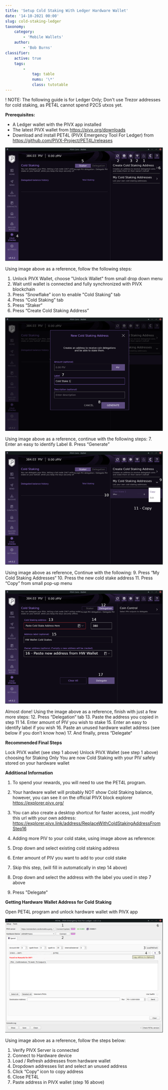 ```yaml
---
title: 'Setup Cold Staking With Ledger Hardware Wallet'
date: '14-10-2021 00:00'
slug: cold-staking-ledger
taxonomy:
    category:
        - 'Mobile Wallets'
    author:
        - 'Bob Burns'
classifier:
    active: true
    tags:
        -
            tag: table
            nums: '\*' 
            class: tutotable
---
```


! NOTE: The following guide is for Ledger Only; Don't use Trezor addresses for cold staking, as PET4L cannot spend P2CS utxos yet.

**Prerequisites:**
  * A Ledger wallet with the PIVX app installed​
  * The latest PIVX wallet from https://pivx.org​/downloads
  * Download and install PET4L (PIVX Emergency Tool For Ledger) from https://github.com/PIVX-Project/PET4L/releases​

![1.hw-wallet.png](1.hw-wallet.png?classes=center&resize=450)

Using image above as a reference, follow the following steps:
1. Unlock PIVX Wallet, choose "Unlock Wallet" from small drop down menu​
2. Wait until wallet is connected and fully synchronized with PIVX blockchain​
3. Press “Snowflake” icon to enable "Cold Staking" tab​
4. Press “Cold Staking” tab​
5. Press “Staker“​
6. Press “Create Cold Staking Address”​

![2.hw-wallet.png](2.hw-wallet.png?classes=center&resize=450)

Using image above as a reference, continue with the following steps:
7. Enter an easy to identify Label​
8. Press “Generate”​

![3.hw-wallet.png](3.hw-wallet.png?classes=center&resize=450)

Using image above as reference, Continue with the following:
9. Press “My Cold Staking Addresses“​
10. Press the new cold stake address​
11. Press “Copy” from small pop-up menu​

![4.hw-wallet.png](4.hw-wallet.png?classes=center&resize=450)

Almost done! Using the image above as a reference, finish with just a few more steps:
12. Press “Delegation“ tab​
13. Paste the address you copied in step 11​
14. Enter amount of PIV you wish to stake​
15. Enter an easy to identify label if you wish​
16. Paste an unused hardware wallet address (see below if you don’t know how)​
17. And finally, press “Delegate“​

**Recommended Final Steps**

Lock PIVX wallet (see step 1 above)
Unlock PIVX Wallet (see step 1 above) choosing for Staking Only
You are now Cold Staking with your PIV safely stored on your hardware wallet

**Additional Information**

1. To spend your rewards, you will need to use the PET4L program.

2. Your hardware wallet will probably NOT show Cold Staking balance, however, you can see it on the official PIVX block explorer
https://explorer.pivx.org/​
​
3. You can also create a desktop shortcut for faster access, just modify this url with your own address:
https://explorer.pivx.link/address/ReplaceWithColdStakingAddressFromStep16​
​
4. Adding more PIV to your cold stake, using image above as reference:
13. Drop down and select existing cold staking address​
14. Enter amount of PIV you want to add to your cold stake​
15. Skip this step, (will fill in automatically in step 14 above)​
16. Drop down and select the address with the label you used in step 7 above​
17. Press "Delegate"​

**Getting Hardware Wallet Address for Cold Staking**

Open PET4L program and unlock hardware wallet with PIVX app

![5.hw-wallet.png](5.hw-wallet.png?classes=center&resize=450)

Using image above as a reference, follow the steps below:
1. Verify PIVX Server is connected​
2. Connect to Hardware device​
3. Load / Refresh addresses from hardware wallet​
4. Dropdown addresses list and select an unused address​
5. Click “Copy“ icon to copy address​
6. Close PET4L​
7. Paste address in PIVX wallet (step 16 above)​
